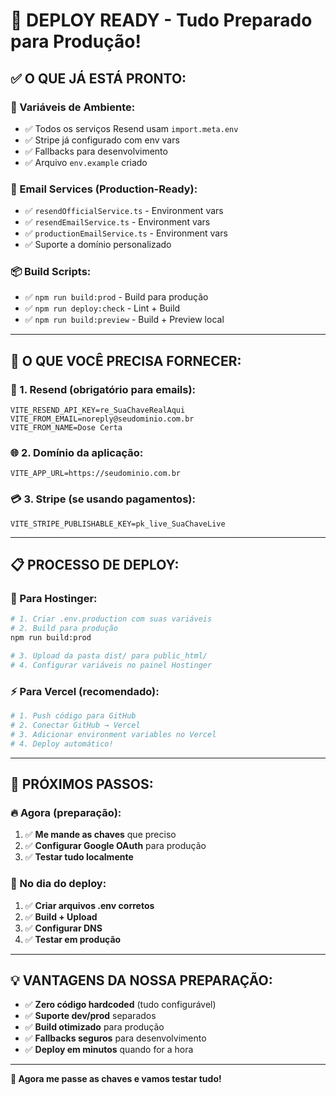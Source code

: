 # 🚀 DEPLOY READY - Tudo Preparado para Produção!

## ✅ **O QUE JÁ ESTÁ PRONTO:**

### **🔧 Variáveis de Ambiente:**
- ✅ Todos os serviços Resend usam `import.meta.env`
- ✅ Stripe já configurado com env vars
- ✅ Fallbacks para desenvolvimento
- ✅ Arquivo `env.example` criado

### **📧 Email Services (Production-Ready):**
- ✅ `resendOfficialService.ts` - Environment vars
- ✅ `resendEmailService.ts` - Environment vars  
- ✅ `productionEmailService.ts` - Environment vars
- ✅ Suporte a domínio personalizado

### **📦 Build Scripts:**
- ✅ `npm run build:prod` - Build para produção
- ✅ `npm run deploy:check` - Lint + Build
- ✅ `npm run build:preview` - Build + Preview local

---

## 🔑 **O QUE VOCÊ PRECISA FORNECER:**

### **📧 1. Resend (obrigatório para emails):**
```env
VITE_RESEND_API_KEY=re_SuaChaveRealAqui
VITE_FROM_EMAIL=noreply@seudominio.com.br
VITE_FROM_NAME=Dose Certa
```

### **🌐 2. Domínio da aplicação:**
```env
VITE_APP_URL=https://seudominio.com.br
```

### **💳 3. Stripe (se usando pagamentos):**
```env
VITE_STRIPE_PUBLISHABLE_KEY=pk_live_SuaChaveLive
```

---

## 📋 **PROCESSO DE DEPLOY:**

### **🔄 Para Hostinger:**
```bash
# 1. Criar .env.production com suas variáveis
# 2. Build para produção
npm run build:prod

# 3. Upload da pasta dist/ para public_html/
# 4. Configurar variáveis no painel Hostinger
```

### **⚡ Para Vercel (recomendado):**
```bash
# 1. Push código para GitHub
# 2. Conectar GitHub → Vercel
# 3. Adicionar environment variables no Vercel
# 4. Deploy automático!
```

---

## 🎯 **PRÓXIMOS PASSOS:**

### **🔥 Agora (preparação):**
1. ✅ **Me mande as chaves** que preciso
2. ✅ **Configurar Google OAuth** para produção
3. ✅ **Testar tudo localmente**

### **🚀 No dia do deploy:**
1. ✅ **Criar arquivos .env corretos**
2. ✅ **Build + Upload**
3. ✅ **Configurar DNS**
4. ✅ **Testar em produção**

---

## 💡 **VANTAGENS DA NOSSA PREPARAÇÃO:**

- ✅ **Zero código hardcoded** (tudo configurável)
- ✅ **Suporte dev/prod** separados
- ✅ **Build otimizado** para produção
- ✅ **Fallbacks seguros** para desenvolvimento
- ✅ **Deploy em minutos** quando for a hora

---

**🎯 Agora me passe as chaves e vamos testar tudo!**
